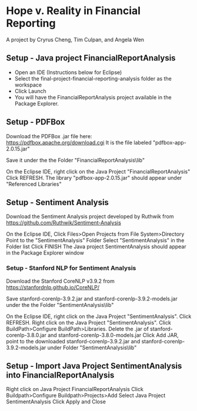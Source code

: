 # Hope v. Reality in Financial Reporting
A project by Cryrus Cheng, Tim Culpan, and Angela Wen

## Setup - Java project FinancialReportAnalysis
- Open an IDE (Instructions below for Eclipse)
- Select the final-project-financial-reporting-analysis folder as the workspace 
- Click Launch
- You will have the FinancialReportAnalysis project available in the Package Explorer.

## Setup - PDFBox 
Download the PDFBox .jar file here: https://pdfbox.apache.org/download.cgi It is the file labeled "pdfbox-app-2.0.15.jar"

Save it under the the Folder "FinancialReportAnalysis\lib\"

On the Eclipse IDE, right click on the Java Project "FinancialReportAnalysis"
Click REFRESH.
The library "pdfbox-app-2.0.15.jar" should appear under "Referenced Libraries"

## Setup - Sentiment Analysis 
Download the Sentiment Analysis project developed by Ruthwik from https://github.com/Ruthwik/Sentiment-Analysis

On the Eclipse IDE, Click Files>Open Projects from File System>Directory
Point to the "SentimentAnalysis" Folder
Select "SentimentAnalysis" in the Folder list
Click FINISH
The Java project SentimentAnalysis should appear in the Package Explorer window


### Setup - Stanford NLP for Sentiment Analysis
Download the Stanford CoreNLP v3.9.2 from https://stanfordnlp.github.io/CoreNLP/

Save stanford-corenlp-3.9.2.jar and stanford-corenlp-3.9.2-models.jar under the the Folder "SentimentAnalysis\lib\"

On the Eclipse IDE, right click on the Java Project "SentimentAnalysis". Click REFRESH.
Right click on the Java Project "SentimentAnalysis". 
Click BuildPath>Configure BuildPath>Libraries.
Delete the .jar of stanford-corenlp-3.8.0.jar and stanford-corenlp-3.8.0-models.jar
Click Add JAR, point to the downloaded stanford-corenlp-3.9.2.jar and stanford-corenlp-3.9.2-models.jar under Folder "SentimentAnalysis\lib\"


## Setup - Import Java Project SentimentAnalysis into FinancialReportAnalysis
Right click on Java Project FinancialReportAnalysis
Click Buildpath>Configure Buildpath>Projects>Add
Select Java Project SentimentAnalysis
Click Apply and Close
